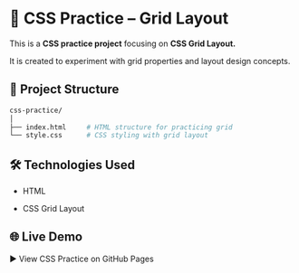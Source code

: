 # 🎨 CSS Practice – Grid Layout
This is a **CSS practice project** focusing on **CSS Grid Layout.**

It is created to experiment with grid properties and layout design concepts.
## 📂 Project Structure
```bash
css-practice/
│
├── index.html     # HTML structure for practicing grid
└── style.css      # CSS styling with grid layout
```
## 🛠 Technologies Used
- HTML

- CSS Grid Layout
## 🌐 Live Demo
▶ View CSS Practice on GitHub Pages
